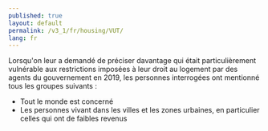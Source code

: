 ```yaml
---
published: true
layout: default
permalink: /v3_1/fr/housing/VUT/
lang: fr
---
```

Lorsqu'on leur a demandé de préciser davantage qui était particulièrement vulnérable aux restrictions imposées à leur droit au logement par des agents du gouvernement en 2019, les personnes interrogées ont mentionné tous les groupes suivants :

-	Tout le monde est concerné
-	Les personnes vivant dans les villes et les zones urbaines, en particulier celles qui ont de faibles revenus
